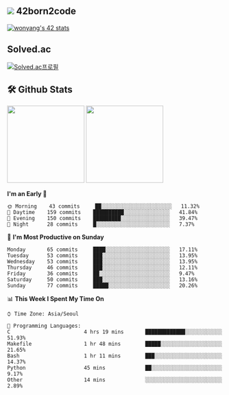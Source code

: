 
## <img src="https://img.shields.io/badge/-000000?style=flat&logo=42&logoColor=white"> 42born2code
[![wonyang's 42 stats](https://badge42.vercel.app/api/v2/cl5nhe5b6007809kydha7ht42/stats?cursusId=21&coalitionId=88)](https://profile.intra.42.fr/users/wonyang)

## Solved.ac
[![Solved.ac프로필](http://mazassumnida.wtf/api/v2/generate_badge?boj=bennyws)](https://solved.ac/bennyws)

## 🛠️ Github Stats
<p>
  <img height="180em" src="https://github-readme-stats-veggie-garden.vercel.app/api?username=gemstoneyang&show_icons=true&include_all_commits=true&bg_color=30,e96443,904e95&title_color=fff&text_color=fff">
  <img height="180em" src="https://github-readme-stats-veggie-garden.vercel.app/api/top-langs/?username=gemstoneyang&layout=compact&bg_color=30,e96443,904e95&title_color=fff&text_color=fff">
</p>

<!--START_SECTION:waka-->
**I'm an Early 🐤** 

```text
🌞 Morning    43 commits     ██░░░░░░░░░░░░░░░░░░░░░░░   11.32% 
🌆 Daytime    159 commits    ██████████░░░░░░░░░░░░░░░   41.84% 
🌃 Evening    150 commits    █████████░░░░░░░░░░░░░░░░   39.47% 
🌙 Night      28 commits     █░░░░░░░░░░░░░░░░░░░░░░░░   7.37%

```
📅 **I'm Most Productive on Sunday** 

```text
Monday       65 commits     ████░░░░░░░░░░░░░░░░░░░░░   17.11% 
Tuesday      53 commits     ███░░░░░░░░░░░░░░░░░░░░░░   13.95% 
Wednesday    53 commits     ███░░░░░░░░░░░░░░░░░░░░░░   13.95% 
Thursday     46 commits     ███░░░░░░░░░░░░░░░░░░░░░░   12.11% 
Friday       36 commits     ██░░░░░░░░░░░░░░░░░░░░░░░   9.47% 
Saturday     50 commits     ███░░░░░░░░░░░░░░░░░░░░░░   13.16% 
Sunday       77 commits     █████░░░░░░░░░░░░░░░░░░░░   20.26%

```


📊 **This Week I Spent My Time On** 

```text
⌚︎ Time Zone: Asia/Seoul

💬 Programming Languages: 
C                        4 hrs 19 mins       █████████████░░░░░░░░░░░░   51.93% 
Makefile                 1 hr 48 mins        █████░░░░░░░░░░░░░░░░░░░░   21.65% 
Bash                     1 hr 11 mins        ███░░░░░░░░░░░░░░░░░░░░░░   14.37% 
Python                   45 mins             ██░░░░░░░░░░░░░░░░░░░░░░░   9.17% 
Other                    14 mins             ░░░░░░░░░░░░░░░░░░░░░░░░░   2.89%

```


<!--END_SECTION:waka-->
